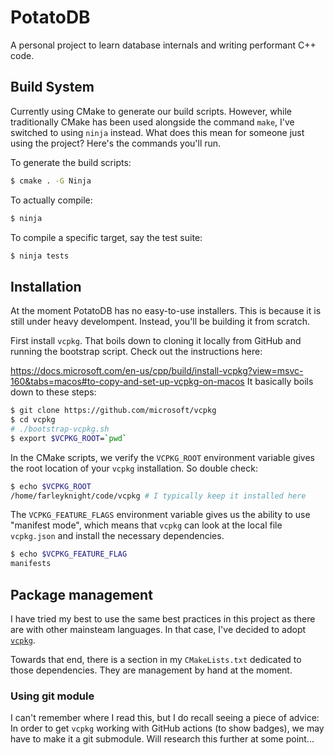 # PotatoDB

A personal project to learn database internals and writing performant C++ code.

## Build System

Currently using CMake to generate our build scripts. However, while traditionally CMake has been used alongside the command `make`, I've switched to using `ninja` instead. What does this mean for someone just using the project? Here's the commands you'll run.

To generate the build scripts:

```bash
$ cmake . -G Ninja
```

To actually compile:

```bash
$ ninja
```

To compile a specific target, say the test suite:

```bash
$ ninja tests
```


## Installation

At the moment PotatoDB has no easy-to-use installers. This is because it is still under heavy develompent. Instead, you'll be building it from scratch. 

First install `vcpkg`. That boils down to cloning it locally from GitHub and running the bootstrap script. Check out the instructions here:

https://docs.microsoft.com/en-us/cpp/build/install-vcpkg?view=msvc-160&tabs=macos#to-copy-and-set-up-vcpkg-on-macos
It basically boils down to these steps:

```bash
$ git clone https://github.com/microsoft/vcpkg
$ cd vcpkg
# ./bootstrap-vcpkg.sh
$ export $VCPKG_ROOT=`pwd`
```

In the CMake scripts, we verify the `VCPKG_ROOT` environment variable gives the root location of your `vcpkg` installation. So double check:

```bash
$ echo $VCPKG_ROOT
/home/farleyknight/code/vcpkg # I typically keep it installed here
```

The `VCPKG_FEATURE_FLAGS` environment variable gives us the ability to use "manifest mode", which means that `vcpkg` can look at the local file `vcpkg.json` and install the necessary dependencies.

```bash
$ echo $VCPKG_FEATURE_FLAG
manifests
```

## Package management

I have tried my best to use the same best practices in this project as there are with other mainsteam languages. In that case, I've decided to adopt [`vcpkg`](https://github.com/microsoft/vcpkg).

Towards that end, there is a section in my `CMakeLists.txt` dedicated to those dependencies. They are management by hand at the moment.

### Using git module

I can't remember where I read this, but I do recall seeing a piece of advice: In order to get `vcpkg` working with GitHub actions (to show badges), we may have to make it a git submodule. Will research this further at some point...
